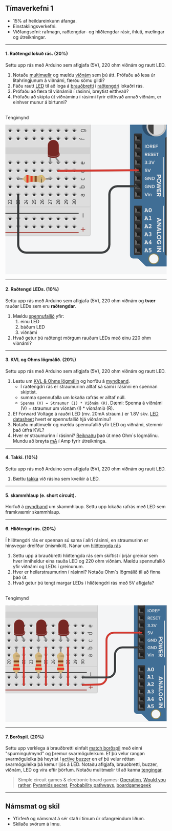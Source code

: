 ## Tímaverkefni 1

- 15% af heildareinkunn áfanga.
- Einstaklingsverkefni.
- Viðfangsefni: rafmagn, raðtengdar- og hliðtengdar rásir, íhluti, mælingar og útreikningar. 

---

#### 1. Raðtengd lokuð rás. (20%)
Settu upp rás með Arduino sem aflgjafa (5V), 220 ohm viðnám og rautt LED. 

1. Notaðu [multimælir](https://youtu.be/SLkPtmnglOI?t=300) og mældu [viðnám](https://www.instructables.com/Resistors/) sem þú átt. Prófaðu að lesa úr litahringjunum á viðnámi, færðu sömu gildi?
1. Fáðu rautt [LED](https://www.instructables.com/Diodes/) til að loga á [brauðbretti](https://learn.adafruit.com/collins-lab-breadboards-and-perfboards) í [raðtengdri](https://github.com/VESM1VS/AFANGI/blob/main/Myndir/tengingar.jpeg) lokaðri rás. 
1. Prófaðu að færa til viðnámið í rásinni, breytist eitthvað?
1. Prófaðu að skipta út viðnáminu í rásinni fyrir eitthvað annað viðnám, er einhver munur á birtunni?

<br>
Tengimynd

![tengimynd](https://github.com/VESM1VS/AFANGI/blob/main/Myndir/radtengingar.png)

---

#### 2. Raðtengd LEDs. (10%)
Settu upp rás með Arduino sem aflgjafa (5V), 220 ohm viðnám og **tvær** rauðar LEDs sem eru **raðtengdar**. 

1. Mældu [spennufallið](https://youtu.be/SLkPtmnglOI?t=160) yfir:  
   1. einu LED 
   2. báðum LED 
   3. viðnámi
1. Hvað getur þú raðtengt mörgum rauðum LEDs með einu 220 ohm viðnámi? 

---

#### 3. KVL og Ohms lögmálið. (20%)
Settu upp rás með Arduino sem aflgjafa (5V), 220 ohm viðnám og rautt LED. 

1. Lestu um [KVL & Ohms lögmálin](https://learn.adafruit.com/all-about-leds/forward-voltage-and-kvl) og horfðu á [myndband](https://www.youtube.com/watch?v=EQtwsWJuUPs&list=PLRIGIzu0Z7KlfGFD6gd0eMX0ozfJyrQL-&index=6&t=0s). 
   - Í raðtengdri rás er straumurinn alltaf sá sami í rásinni en spennan skiptist. 
   - summa spennufalla um lokaða rafrás er alltaf núll.
   - `Spenna (V) = Straumur (I) * Viðnám (R)`. Dæmi: Spenna á viðnámi (V) = straumur um viðnám (I) * viðnámið (R). 
1. Ef Forward Voltage á rauðri LED (mv. 20mA straum.) er 1.8V skv. [LED datasheet](https://learn.adafruit.com/all-about-leds/the-led-datasheet) hvert er spennufallið hjá viðnáminu?
1. Notaðu multimælir og mældu spennufallið yfir LED og viðnámi, stemmir það útfrá KVL? 
1. Hver er straumurinn í rásinni? [Reiknaðu](https://www.digikey.com/en/resources/conversion-calculators/conversion-calculator-led-series-resistor) það út með Ohm`s lögmálinu. Mundu að breyta [mA](https://github.com/VESM1VS/afangi/wiki/Rafeindat%C3%A6kni#margfaldarar) í Amp fyrir útreikninga. 

---

#### 4. Takki. (10%)
Settu upp rás með Arduino sem aflgjafa (5V), 220 ohm viðnám og rautt LED. 

1. Bættu [takka](https://www.cuidevices.com/blog/tactile-switches-101) við rásina sem kveikir á LED. 

---

#### 5. skammhlaup (e. short circuit). 
Horfuð á [myndband](https://www.youtube.com/watch?v=RjdyCXmDtb8&ab_channel=KidovatorsbyGyanLab) um skammhlaup. Settu upp lokaða rafrás með LED sem framkvæmir skammhlaup.

<!-- góð pæling sem snúa að hliðtengingum og lóðamistökum -->

---

#### 6. Hliðtengd rás. (20%)

Í hliðtengdri rás er spennan sú sama í allri rásinni, en straumurinn er hinsvegar dreifður (mismikill). Nánar um [hliðtengda rás](https://www.youtube.com/watch?v=5uyJezQNSHw&list=PLWv9VM947MKi_7yJ0_FCfzTBXpQU-Qd3K&index=7) 

1. Settu upp á brauðbretti hliðtengda rás sem skiftist í þrjár greinar sem hver inniheldur eina rauða LED og 220 ohm viðnám. Mældu spennufallið yfir viðnámi og LEDs í greinunum.
1. Hver er heilarstraumurinn í rásinni? Notaðu Ohm`s lögmálið til að finna það út.
1. Hvað getur þú tengt margar LEDs í hliðtengdri rás með 5V aflgjafa? 

<br>
Tengimynd

![tengimynd](https://github.com/VESM1VS/AFANGI/blob/main/Myndir/hlidtengingar.png)


---

#### 7. Borðspil. (20%)

Settu upp verklega á brauðbretti einfalt [match borðspil](https://www.youtube.com/watch?v=OwhoSbvQ1yc&ab_channel=Kutuhal-SundayScienceSchool) með einni "spurningu/mynd" og þremur svarmöguleikum. Ef þú velur rangan svarmöguleika þá heyrist í [active buzzer](https://github.com/VESM1VS/AFANGI/blob/main/Myndir/activebuzzer.jpeg) en ef þú velur réttan svarmöguleika þá kemur ljós á LED. Notaðu aflgjafa, brauðbretti, buzzer, viðnám, LED og víra eftir þörfum. Notaðu mulitmælir til að kanna [tengingar](https://youtu.be/SLkPtmnglOI?t=495).

> Simple circuit games & electronic board games: [Operation](https://youtu.be/4RF9nLUDt0Q?t=41), [Would you rather](https://www.instructables.com/How-To-Make-A-Board-Game-Using-Arduino/), [Pyramids secret](https://projecthub.arduino.cc/marcelomaximiano/fac9edcd-e76f-40c8-a4a4-c867072599c4), [Probability pathways](https://makecode.adafruit.com/courses/maker/projects/board-games), [boardgamegeek](https://boardgamegeek.com/)

---

## Námsmat og skil
- Yfirferð og námsmat á sér stað í tímum úr ofangreindum liðum. 
- Skilaðu svörum á Innu.

